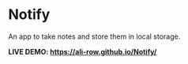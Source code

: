 # Notify          
An app to take notes and store them in local storage.

**LIVE DEMO: https://ali-row.github.io/Notify/**
  
